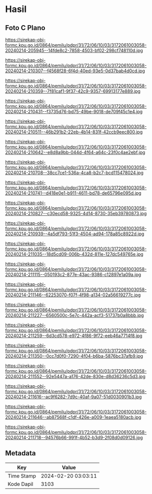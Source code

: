# Hasil

## Foto C Plano

https://sirekap-obj-formc.kpu.go.id/0864/pemilu/pdpr/31/72/06/10/03/3172061003058-20240214-205945--14fde8c2-7858-4503-bf02-298cf748110d.jpg

https://sirekap-obj-formc.kpu.go.id/0864/pemilu/pdpr/31/72/06/10/03/3172061003058-20240214-210307--f4568f28-6f4d-40ed-93e5-0d37bab4d0cd.jpg

https://sirekap-obj-formc.kpu.go.id/0864/pemilu/pdpr/31/72/06/10/03/3172061003058-20240214-210359--7f81caf1-9f37-42c9-9357-69913177e889.jpg

https://sirekap-obj-formc.kpu.go.id/0864/pemilu/pdpr/31/72/06/10/03/3172061003058-20240214-210431--f3735d76-bd75-49be-9018-de709f45c1e4.jpg

https://sirekap-obj-formc.kpu.go.id/0864/pemilu/pdpr/31/72/06/10/03/3172061003058-20240214-210511--46b291b2-22eb-4b14-831f-42ccb9eec800.jpg

https://sirekap-obj-formc.kpu.go.id/0864/pemilu/pdpr/31/72/06/10/03/3172061003058-20240214-210642--e8d8a9bb-044d-4f64-a64c-23f0c4ae2ebf.jpg

https://sirekap-obj-formc.kpu.go.id/0864/pemilu/pdpr/31/72/06/10/03/3172061003058-20240214-210708--38cc7ce1-536a-4ca8-b2c7-bcd115478024.jpg

https://sirekap-obj-formc.kpu.go.id/0864/pemilu/pdpr/31/72/06/10/03/3172061003058-20240214-210741--d418e0e1-b911-4611-bd78-de65796e095d.jpg

https://sirekap-obj-formc.kpu.go.id/0864/pemilu/pdpr/31/72/06/10/03/3172061003058-20240214-210827--c30ecd58-9325-4d14-8730-35eb39780873.jpg

https://sirekap-obj-formc.kpu.go.id/0864/pemilu/pdpr/31/72/06/10/03/3172061003058-20240214-210939--4a5df793-51f3-4504-ad94-178a85c8922d.jpg

https://sirekap-obj-formc.kpu.go.id/0864/pemilu/pdpr/31/72/06/10/03/3172061003058-20240214-211035--18d5cd09-006b-432d-811e-127dc549765e.jpg

https://sirekap-obj-formc.kpu.go.id/0864/pemilu/pdpr/31/72/06/10/03/3172061003058-20240214-211115--050193c2-877e-43ac-9386-c12897e1a09a.jpg

https://sirekap-obj-formc.kpu.go.id/0864/pemilu/pdpr/31/72/06/10/03/3172061003058-20240214-211146--62253070-f07f-4f98-a134-02a56619277c.jpg

https://sirekap-obj-formc.kpu.go.id/0864/pemilu/pdpr/31/72/06/10/03/3172061003058-20240214-211227--6560500c-5e7c-442a-acf3-51737b0a8bbb.jpg

https://sirekap-obj-formc.kpu.go.id/0864/pemilu/pdpr/31/72/06/10/03/3172061003058-20240214-211259--6d3cd578-e972-4f86-9f72-eeb46a7714f8.jpg

https://sirekap-obj-formc.kpu.go.id/0864/pemilu/pdpr/31/72/06/10/03/3172061003058-20240214-211350--0cc7d0f0-7290-4f04-b6ba-5876bc37afb9.jpg

https://sirekap-obj-formc.kpu.go.id/0864/pemilu/pdpr/31/72/06/10/03/3172061003058-20240214-211552--92e5447a-a176-42de-830e-d8d36236c5d3.jpg

https://sirekap-obj-formc.kpu.go.id/0864/pemilu/pdpr/31/72/06/10/03/3172061003058-20240214-211616--ac9f6282-7d9c-40af-9a07-51d0030901b3.jpg

https://sirekap-obj-formc.kpu.go.id/0864/pemilu/pdpr/31/72/06/10/03/3172061003058-20240214-211646--ab87568f-c1df-426e-a009-1eaea5180acb.jpg

https://sirekap-obj-formc.kpu.go.id/0864/pemilu/pdpr/31/72/06/10/03/3172061003058-20240214-211718--94576b66-991f-4b52-b3d9-2f08d0d09126.jpg


## Metadata

| Key        | Value               |
| ---------- | ------------------- |
| Time Stamp | 2024-02-20 03:03:11 |
| Kode Dapil | 3103                |



